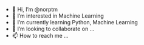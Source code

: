 - 👋 Hi, I’m @norptm
- 👀 I’m interested in Machine Learning
- 🌱 I’m currently learning Python, Machine Learning
- 💞️ I’m looking to collaborate on ...
- 📫 How to reach me ...

<!---
norptm/norptm is a ✨ special ✨ repository because its `README.md` (this file) appears on your GitHub profile.
You can click the Preview link to take a look at your changes.
--->

